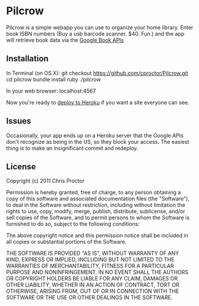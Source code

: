 Pilcrow
=======

Pilcrow is a simple webapp you can use to organize your home library. Enter book ISBN numbers (Buy a usb barcode scanner. $40. Fun.) and the app will retrieve book data via the [Google Book APIs](http://code.google.com/apis/books/)

Installation
------------

In Terminal (on OS X):
	git checkout https://github.com/cproctor/Pilcrow.git
	cd pilcrow
	bundle install
	ruby ./pilcrow

In your web browser:
	localhost:4567
	
Now you're ready to [deploy to Heroku](http://devcenter.heroku.com/articles/quickstart) if you want a site everyone can see.
	
	
Issues
------

Occasionally, your app ends up on a Heroku server that the Google APIs don't recognize as being in the US, so they block your access. The easiest thing is to make an insignificant commit and redeploy.

License
-------

Copyright (c) 2011 Chris Proctor

Permission is hereby granted, free of charge, to any person obtaining a copy of this software and associated documentation files (the "Software"), to deal in the Software without restriction, including without limitation the rights to use, copy, modify, merge, publish, distribute, sublicense, and/or sell copies of the Software, and to permit persons to whom the Software is furnished to do so, subject to the following conditions:

The above copyright notice and this permission notice shall be included in all copies or substantial portions of the Software.

THE SOFTWARE IS PROVIDED "AS IS", WITHOUT WARRANTY OF ANY KIND, EXPRESS OR IMPLIED, INCLUDING BUT NOT LIMITED TO THE WARRANTIES OF MERCHANTABILITY, FITNESS FOR A PARTICULAR PURPOSE AND NONINFRINGEMENT. IN NO EVENT SHALL THE AUTHORS OR COPYRIGHT HOLDERS BE LIABLE FOR ANY CLAIM, DAMAGES OR OTHER LIABILITY, WHETHER IN AN ACTION OF CONTRACT, TORT OR OTHERWISE, ARISING FROM, OUT OF OR IN CONNECTION WITH THE SOFTWARE OR THE USE OR OTHER DEALINGS IN THE SOFTWARE.